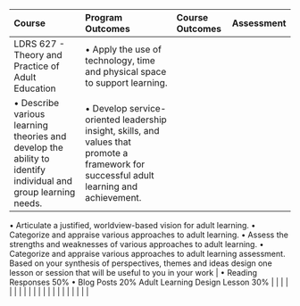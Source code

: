 | Course | Program Outcomes | Course Outcomes | Assessment |
| :--- | :--- | :--- | :--- |
| LDRS 627 - Theory and Practice of Adult Education | •	Apply the use of technology, time and physical space to support learning. 
•	Describe various learning theories and develop the ability to identify individual and group learning needs.  | •	Develop service-oriented leadership insight, skills, and values that promote a framework for successful adult learning and achievement.
•	Articulate a justified, worldview-based vision for adult learning.
•	Categorize and appraise various approaches to adult learning.
•	Assess the strengths and weaknesses of various approaches to adult learning.
•	Categorize and appraise various approaches to adult learning assessment.
Based on your synthesis of perspectives, themes and ideas design one lesson or session that will be useful to you in your work | •	Reading Responses 50%
•	Blog Posts 20%
Adult Learning Design Lesson 30% |
|  |  |  |  |
|  |  |  |  |
|  |  |  |  |
|  |  |  |  |

#### 

